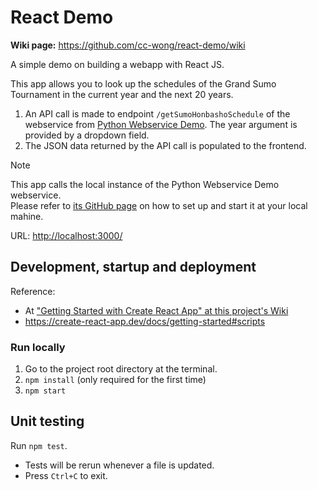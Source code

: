 # React Demo

**Wiki page:** <https://github.com/cc-wong/react-demo/wiki>

A simple demo on building a webapp with React JS.

This app allows you to look up the schedules of the Grand Sumo Tournament in the current year and the next 20 years.

1. An API call is made to endpoint `/getSumoHonbashoSchedule` of the webservice from [Python Webservice Demo](https://github.com/cc-wong/python-webservice-demo). The year argument is provided by a dropdown field.
2. The JSON data returned by the API call is populated to the frontend.

> [!NOTE]
> This app calls the local instance of the Python Webservice Demo webservice.\
> Please refer to [its GitHub page](https://github.com/cc-wong/python-webservice-demo)
> on how to set up and start it at your local mahine.

URL: <http://localhost:3000/>

## Development, startup and deployment

Reference:
* At ["Getting Started with Create React App" at this project's Wiki](https://github.com/cc-wong/react-demo/wiki/Getting-Started-with-Create-React-App#available-scripts)
* <https://create-react-app.dev/docs/getting-started#scripts>

### Run locally
1. Go to the project root directory at the terminal.
2. `npm install` (only required for the first time)
3. `npm start`

## Unit testing

Run `npm test`.
* Tests will be rerun whenever a file is updated.
* Press `Ctrl+C` to exit.
